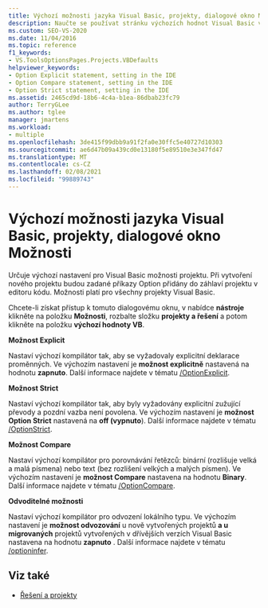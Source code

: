 ```yaml
---
title: Výchozí možnosti jazyka Visual Basic, projekty, dialogové okno Možnosti
description: Naučte se používat stránku výchozích hodnot Visual Basic v části projekty a řešení k určení výchozího nastavení pro Visual Basic možnosti projektu.
ms.custom: SEO-VS-2020
ms.date: 11/04/2016
ms.topic: reference
f1_keywords:
- VS.ToolsOptionsPages.Projects.VBDefaults
helpviewer_keywords:
- Option Explicit statement, setting in the IDE
- Option Compare statement, setting in the IDE
- Option Strict statement, setting in the IDE
ms.assetid: 2465cd9d-18b6-4c4a-b1ea-86dbab23fc79
author: TerryGLee
ms.author: tglee
manager: jmartens
ms.workload:
- multiple
ms.openlocfilehash: 3de415f99dbb9a91f2fa0e30ffc5e40727d10303
ms.sourcegitcommit: ae6d47b09a439cd0e13180f5e89510e3e347fd47
ms.translationtype: MT
ms.contentlocale: cs-CZ
ms.lasthandoff: 02/08/2021
ms.locfileid: "99889743"
---
```

# <a name="visual-basic-defaults-projects-options-dialog-box"></a>Výchozí možnosti jazyka Visual Basic, projekty, dialogové okno Možnosti
Určuje výchozí nastavení pro Visual Basic možnosti projektu. Při vytvoření nového projektu budou zadané příkazy Option přidány do záhlaví projektu v editoru kódu. Možnosti platí pro všechny projekty Visual Basic.

Chcete-li získat přístup k tomuto dialogovému oknu, v nabídce **nástroje** klikněte na položku **Možnosti**, rozbalte složku **projekty a řešení** a potom klikněte na položku **výchozí hodnoty VB**.

 **Možnost Explicit**

Nastaví výchozí kompilátor tak, aby se vyžadovaly explicitní deklarace proměnných. Ve výchozím nastavení je **možnost explicitně** nastavená na hodnotu **zapnuto**. Další informace najdete v tématu [/OptionExplicit](/dotnet/visual-basic/reference/command-line-compiler/optionexplicit).

 **Možnost Strict**

Nastaví výchozí kompilátor tak, aby byly vyžadovány explicitní zužující převody a pozdní vazba není povolena. Ve výchozím nastavení je **možnost Option Strict** nastavená na **off (vypnuto**). Další informace najdete v tématu [/OptionStrict](/dotnet/visual-basic/reference/command-line-compiler/optionstrict).

 **Možnost Compare**

Nastaví výchozí kompilátor pro porovnávání řetězců: binární (rozlišuje velká a malá písmena) nebo text (bez rozlišení velkých a malých písmen). Ve výchozím nastavení je **možnost Compare** nastavena na hodnotu **Binary**. Další informace najdete v tématu [/OptionCompare](/dotnet/visual-basic/reference/command-line-compiler/optioncompare).

 **Odvoditelné možnosti**

Nastaví výchozí kompilátor pro odvození lokálního typu. Ve výchozím nastavení je **možnost odvozování** u nově vytvořených projektů **a u migrovaných** projektů vytvořených v dřívějších verzích Visual Basic nastavena na hodnotu **zapnuto** . Další informace najdete v tématu [/optioninfer](/dotnet/visual-basic/reference/command-line-compiler/optioninfer).

## <a name="see-also"></a>Viz také

- [Řešení a projekty](../../ide/solutions-and-projects-in-visual-studio.md)
